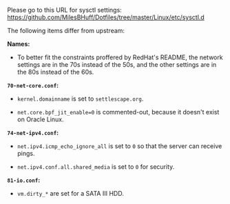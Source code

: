 Please go to this URL for sysctl settings:  https://github.com/MilesBHuff/Dotfiles/tree/master/Linux/etc/sysctl.d

The following items differ from upstream:

**Names:**

* To better fit the constraints proffered by RedHat's README, the network settings are in the 70s instead of the 50s, and the other settings are in the 80s instead of the 60s.

**`70-net-core.conf`:**

* `kernel.domainname` is set to `settlescape.org`.

* `net.core.bpf_jit_enable=0` is commented-out, because it doesn't exist on Oracle Linux.

**`74-net-ipv4.conf`:**

* `net.ipv4.icmp_echo_ignore_all` is set to `0` so that the server can receive pings.

* `net.ipv4.conf.all.shared_media` is set to `0` for security.

**`81-io.conf`:**

* `vm.dirty_*` are set for a SATA III HDD.
